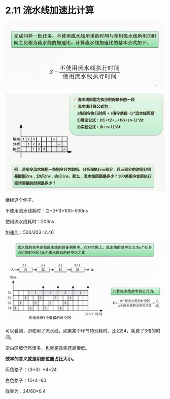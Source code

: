 # 2.11  流水线加速比计算

![](imgs/0211_1.png)



![](imgs/0209_1.png)

继续这个例子。



不使用流水线耗时：(2+2+1)*100=500ns

使用流水线耗时：203ns

加速比：500/203=2.46



![](imgs/0211_2.png)





可以看到，即使用了流水线。如果某个环节特别耗时，比如S4，耗费了3倍的时间。

空白区域仍然很多，也就是效率还是很低。

**效率的含义就是阴影位置占比大小。**



灰色格子：（3+3）*4=24

白色格子：15*4=60

效率为：24/60=0.4

